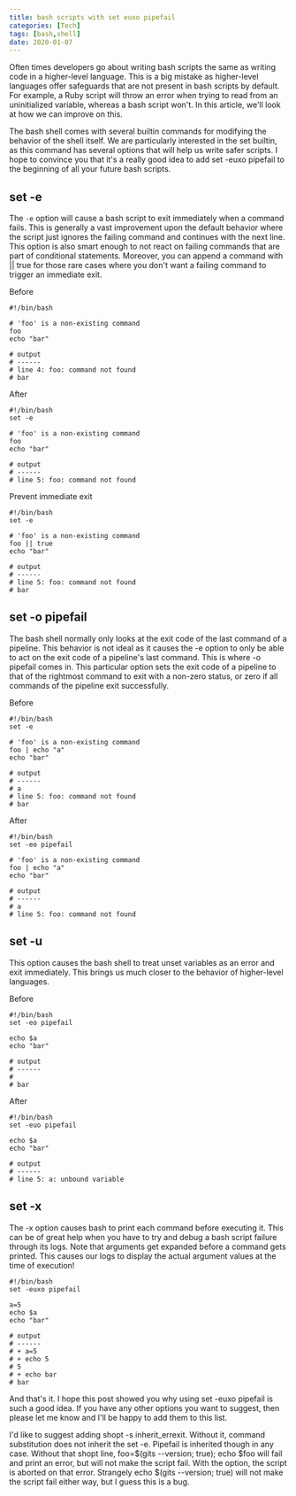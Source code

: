 ```yaml
---
title: bash scripts with set euxo pipefail
categories: [Tech]
tags: [bash,shell]
date: 2020-01-07
---
```


Often times developers go about writing bash scripts the same as writing code in a higher-level language. This is a big mistake as higher-level languages offer safeguards that are not present in bash scripts by default. For example, a Ruby script will throw an error when trying to read from an uninitialized variable, whereas a bash script won't. In this article, we'll look at how we can improve on this.

The bash shell comes with several builtin commands for modifying the behavior of the shell itself. We are particularly interested in the set builtin, as this command has several options that will help us write safer scripts. I hope to convince you that it's a really good idea to add set -euxo pipefail to the beginning of all your future bash scripts.

## set -e
The `-e` option will cause a bash script to exit immediately when a command fails. This is generally a vast improvement upon the default behavior where the script just ignores the failing command and continues with the next line. This option is also smart enough to not react on failing commands that are part of conditional statements. Moreover, you can append a command with || true for those rare cases where you don't want a failing command to trigger an immediate exit.

Before
```
#!/bin/bash

# 'foo' is a non-existing command
foo
echo "bar"

# output
# ------
# line 4: foo: command not found
# bar
```
After
```
#!/bin/bash
set -e

# 'foo' is a non-existing command
foo
echo "bar"

# output
# ------
# line 5: foo: command not found
```
Prevent immediate exit
```
#!/bin/bash
set -e

# 'foo' is a non-existing command
foo || true
echo "bar"

# output
# ------
# line 5: foo: command not found
# bar
```
## set -o pipefail

The bash shell normally only looks at the exit code of the last command of a pipeline. This behavior is not ideal as it causes the -e option to only be able to act on the exit code of a pipeline's last command. This is where -o pipefail comes in. This particular option sets the exit code of a pipeline to that of the rightmost command to exit with a non-zero status, or zero if all commands of the pipeline exit successfully.

Before
```
#!/bin/bash
set -e

# 'foo' is a non-existing command
foo | echo "a"
echo "bar"

# output
# ------
# a
# line 5: foo: command not found
# bar
```
After
```
#!/bin/bash
set -eo pipefail

# 'foo' is a non-existing command
foo | echo "a"
echo "bar"

# output
# ------
# a
# line 5: foo: command not found
```
## set -u

This option causes the bash shell to treat unset variables as an error and exit immediately. This brings us much closer to the behavior of higher-level languages.

Before
```
#!/bin/bash
set -eo pipefail

echo $a
echo "bar"

# output
# ------
#
# bar
```

After
```
#!/bin/bash
set -euo pipefail

echo $a
echo "bar"

# output
# ------
# line 5: a: unbound variable
```

## set -x

The -x option causes bash to print each command before executing it. This can be of great help when you have to try and debug a bash script failure through its logs. Note that arguments get expanded before a command gets printed. This causes our logs to display the actual argument values at the time of execution!
```
#!/bin/bash
set -euxo pipefail

a=5
echo $a
echo "bar"

# output
# ------
# + a=5
# + echo 5
# 5
# + echo bar
# bar
```
And that's it. I hope this post showed you why using set -euxo pipefail is such a good idea. If you have any other options you want to suggest, then please let me know and I'll be happy to add them to this list.


I'd like to suggest adding shopt -s inherit_errexit.
Without it, command substitution does not inherit the set -e.
Pipefail is inherited though in any case.
Without that shopt line, foo=$(gits --version; true); echo $foo will fail and print an error, but will not make the script fail.
With the option, the script is aborted on that error.
Strangely echo $(gits --version; true) will not make the script fail either way, but I guess this is a bug.